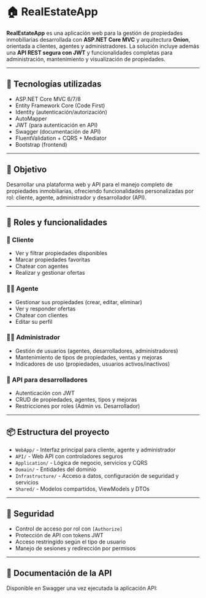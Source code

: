 # 🏠 RealEstateApp

**RealEstateApp** es una aplicación web para la gestión de propiedades inmobiliarias desarrollada con **ASP.NET Core MVC** y arquitectura **Onion**, orientada a clientes, agentes y administradores. La solución incluye además una **API REST segura con JWT** y funcionalidades completas para administración, mantenimiento y visualización de propiedades.

---

## 🚀 Tecnologías utilizadas

- ASP.NET Core MVC 6/7/8
- Entity Framework Core (Code First)
- Identity (autenticación/autorización)
- AutoMapper
- JWT (para autenticación en API)
- Swagger (documentación de API)
- FluentValidation + CQRS + Mediator
- Bootstrap (frontend)

---

## 🎯 Objetivo

Desarrollar una plataforma web y API para el manejo completo de propiedades inmobiliarias, ofreciendo funcionalidades personalizadas por rol: cliente, agente, administrador y desarrollador (API).

---

## 👤 Roles y funcionalidades

### 🧑 Cliente
- Ver y filtrar propiedades disponibles
- Marcar propiedades favoritas
- Chatear con agentes
- Realizar y gestionar ofertas

### 🧑‍💼 Agente
- Gestionar sus propiedades (crear, editar, eliminar)
- Ver y responder ofertas
- Chatear con clientes
- Editar su perfil

### 👨‍💼 Administrador
- Gestión de usuarios (agentes, desarrolladores, administradores)
- Mantenimiento de tipos de propiedades, ventas y mejoras
- Indicadores de uso (propiedades, usuarios activos/inactivos)

### 🔧 API para desarrolladores
- Autenticación con JWT
- CRUD de propiedades, agentes, tipos y mejoras
- Restricciones por roles (Admin vs. Desarrollador)

---

## 📦 Estructura del proyecto

- `WebApp/` - Interfaz principal para cliente, agente y administrador
- `API/` - Web API con controladores seguros
- `Application/` - Lógica de negocio, servicios y CQRS
- `Domain/` - Entidades del dominio
- `Infrastructure/` - Acceso a datos, configuración de seguridad y servicios
- `Shared/` - Modelos compartidos, ViewModels y DTOs

---

## 🔐 Seguridad

- Control de acceso por rol con `[Authorize]`
- Protección de API con tokens JWT
- Acceso restringido según el tipo de usuario
- Manejo de sesiones y redirección por permisos

---

## 📄 Documentación de la API

Disponible en Swagger una vez ejecutada la aplicación API:
